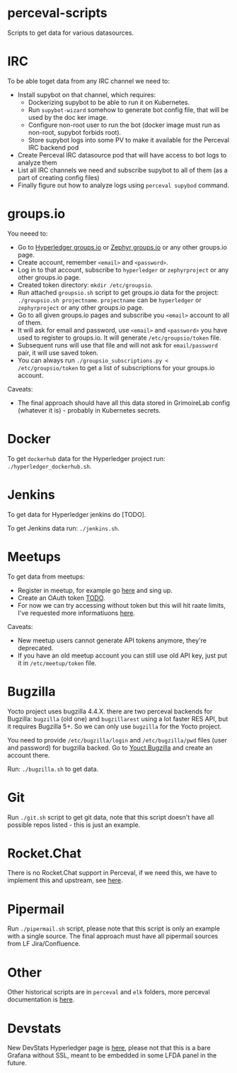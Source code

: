 # perceval-scripts

Scripts to get data for various datasources.


# IRC

To be able toget data from any IRC channel we need to:

- Install supybot on that channel, which requires:
  - Dockerizing supybot to be able to run it on Kubernetes.
  - Run `supybot-wizard` somehow to generate bot config file, that will be used by the doc ker image.
  - Configure non-root user to run the bot (docker image must run as non-root, supybot forbids root).
  - Store supybot logs into some PV to make it available for the Perceval IRC backend pod
- Create Perceval IRC datasource pod that will have access to bot logs to analyze them
- List all IRC channels we need and subscribe supybot to all of them (as a part of creating config files)
- Finally figure out how to analyze logs using `perceval supybod` command.


# groups.io

You neeed to:

- Go to [Hyperledger groups.io](https://lists.hyperledger.org/g/main) or [Zephyr groups.io](https://lists.zephyrproject.org/g/main) or any other groups.io page.
- Create account, remember `<email>` and `<password>`.
- Log in to that account, subscribe to `hyperledger` or `zephyrproject` or any other groups.io page.
- Created token directory: `mkdir /etc/groupsio`.
- Run attached `groupsio.sh` script to get groups.io data for the project: `./groupsio.sh projectname`. `projectname` can be `hyperledger` or `zephyrproject` or any other groups.io page.
- Go to all given groups.io pages and subscribe you `<email>` account to all of them.
- It will ask for email and password, use `<email>` and `<password>` you have used to register to groups.io. It will generate `/etc/groupsio/token` file.
- Subsequent runs will use that file and will not ask for `email/password` pair, it will use saved token.
- You can always run `./groupsio_subscriptions.py < /etc/groupsio/token` to get a list of subscriptions for your groups.io account.

Caveats:

- The final approach should have all this data stored in GrimoireLab config (whatever it is) - probably in Kubernetes secrets.


# Docker

To get `dockerhub` data for the Hyperledger project run: `./hyperledger_dockerhub.sh`.


# Jenkins

To get data for Hyperledger jenkins do [TODO].

To get Jenkins data run: `./jenkins.sh`.


# Meetups

To get data from meetups:

- Register in meetup, for example go [here](https://www.meetup.com/pro/hyperledger) and sing up.
- Create an OAuth token [TODO](https://www.meetup.com/meetup_api/auth/#oauth2).
- For now we can try accessing without token but this will hit raate limits, I've requested more informatiuons [here](https://github.com/chaoss/grimoirelab-perceval/issues/541).

Caveats:
- New meetup users cannot generate API tokens anymore, they're deprecated.
- If you have an old meetup account you can still use old API key, just put it in `/etc/meetup/token` file.


# Bugzilla

Yocto project uses bugzilla 4.4.X. there are two perceval backends for Bugzilla: `bugzilla` (old one) and `bugzillarest` using a lot faster RES API, but it requires Bugzilla 5+. So we can only use `bugzilla` for the Yocto project.

You need to provide `/etc/bugzilla/login` and `/etc/bugzilla/pwd` files (user and password) for bugzilla backed. Go to [Youct Bugzilla](https://bugzilla.yoctoproject.org) and create an account there.

Run: `./bugzilla.sh` to get data.


# Git

Run `./git.sh` script to get git data, note that this script doesn't have all possible repos listed - this is just an example.


# Rocket.Chat

There is no Rocket.Chat support in Perceval, if we need this, we have to implement this and upstream, see [here](https://github.com/chaoss/grimoirelab-perceval/issues/543).


# Pipermail

Run `./pipermail.sh` script, please note that this script is only an example with a single source. The final approach must have all pipermail sources from LF Jira/Confluence.


# Other

Other historical scripts are in `perceval` and `elk` folders, more perceval documentation is [here](https://buildmedia.readthedocs.org/media/pdf/perceval/latest/perceval.pdf).


# Devstats

New DevStats Hyperledger page is [here](http://a2bbd9e20925911e99f1b066ec8f6d81-384019263.us-west-2.elb.amazonaws.com:3000), please not that this is a bare Grafana without SSL, meant to be embedded in some LFDA panel in the future.
